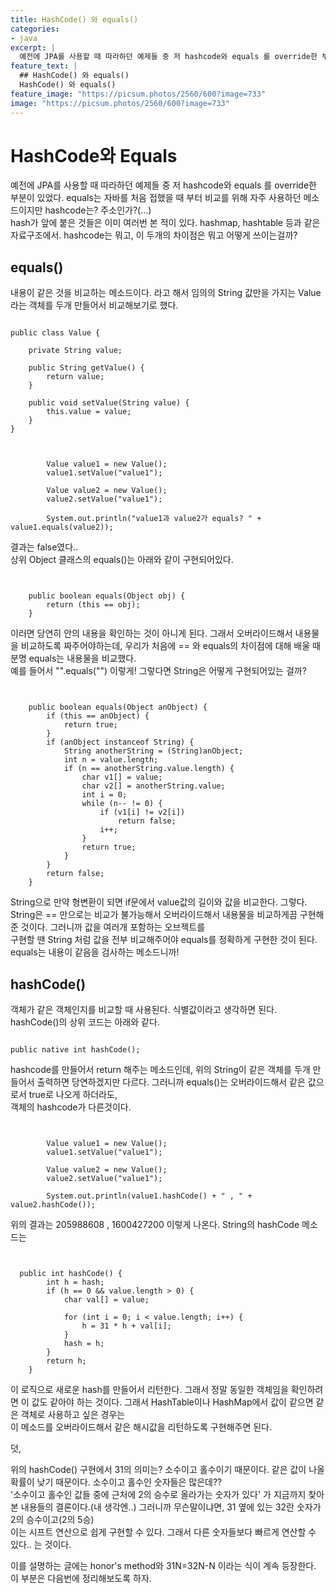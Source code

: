 ```yaml
---
title: HashCode() 와 equals()
categories:
- java
excerpt: |
  예전에 JPA를 사용할 때 따라하던 예제들 중 저 hashcode와 equals 를 override한 부분이 있었다. equals는 자바를 처음 접했을 때 부터 비교를 위해 자주 사용하던 메소드이지만 hashcode는? 주소인가?(...) hash가 앞에 붙은 것들은 이미 여러번 본 적이 있다. hashmap, hashtable 등과 같은 자료구조에서. hashcode는 뭐고, 이 두개의 차이점은 뭐고 어떻게 쓰이는걸까?
feature_text: |
  ## HashCode() 와 equals() 
  HashCode() 와 equals()
feature_image: "https://picsum.photos/2560/600?image=733"
image: "https://picsum.photos/2560/600?image=733"
---
```



HashCode와 Equals
====

예전에 JPA를 사용할 때 따라하던 예제들 중 저 hashcode와 equals 를 override한 부분이 있었다. equals는 자바를 처음 접했을 때 부터 비교를 위해 자주 사용하던 메소드이지만 hashcode는? 주소인가?(...)  
hash가 앞에 붙은 것들은 이미 여러번 본 적이 있다. hashmap, hashtable 등과 같은 자료구조에서. hashcode는 뭐고, 이 두개의 차이점은 뭐고 어떻게 쓰이는걸까?   
  
equals()
----

내용이 같은 것을 비교하는 메소드이다. 라고 해서 임의의 String 값만을 가지는 Value라는 객체를 두개 만들어서 비교해보기로 했다.   

<pre><code>
public class Value {

	private String value;

	public String getValue() {
		return value;
	}

	public void setValue(String value) {
		this.value = value;
	}
}
</code></pre>
   
<pre><code>

		Value value1 = new Value();
		value1.setValue("value1");
		
		Value value2 = new Value();
		value2.setValue("value1");
		
		System.out.println("value1과 value2가 equals? " + value1.equals(value2));
</code></pre>
   
결과는 false였다..   
상위 Object 클래스의 equals()는 아래와 같이 구현되어있다.   
   
<pre><code>

    public boolean equals(Object obj) {
        return (this == obj);
    }
</code></pre>

이러면 당연히 안의 내용을 확인하는 것이 아니게 된다. 그래서 오버라이드해서 내용물을 비교하도록 짜주어야하는데, 우리가 처음에 == 와 equals의 차이점에 대해 배울 때 분명 equals는 내용물을 비교했다.     
예를 들어서 "".equals("") 이렇게! 그렇다면 String은 어떻게 구현되어있는 걸까?   

<pre><code>

    public boolean equals(Object anObject) {
        if (this == anObject) {
            return true;
        }
        if (anObject instanceof String) {
            String anotherString = (String)anObject;
            int n = value.length;
            if (n == anotherString.value.length) {
                char v1[] = value;
                char v2[] = anotherString.value;
                int i = 0;
                while (n-- != 0) {
                    if (v1[i] != v2[i])
                        return false;
                    i++;
                }
                return true;
            }
        }
        return false;
    }
</code></pre>   
  
String으로 만약 형변환이 되면 if문에서 value값의 길이와 값을 비교한다. 그렇다. String은 == 만으로는 비교가 불가능해서 오버라이드해서 내용물을 비교하게끔 구현해준 것이다. 그러니까 값을 여러개 포함하는 오브젝트를  
구현할 땐 String 처럼 값을 전부 비교해주어야 equals를 정확하게 구현한 것이 된다. equals는 내용이 같음을 검사하는 메소드니까!  
  
hashCode()
----

객체가 같은 객체인지를 비교할 때 사용된다. 식별값이라고 생각하면 된다. hashCode()의 상위 코드는 아래와 같다.  
  
<pre><code>
public native int hashCode();
</code></pre>

hashcode를 만들어서 return 해주는 메소드인데, 위의 String이 같은 객체를 두개 만들어서 출력하면 당연하겠지만 다르다. 그러니까 equals()는 오버라이드해서 같은 값으로서 true로 나오게 하더라도,  
객체의 hashcode가 다른것이다.  
  
<pre><code>

		Value value1 = new Value();
		value1.setValue("value1");
		
		Value value2 = new Value();
		value2.setValue("value1");
		
		System.out.println(value1.hashCode() + " , " + value2.hashCode());
</code></pre>  
  
위의 결과는 205988608 , 1600427200 이렇게 나온다. String의 hashCode 메소드는   
  
<pre><code>

  public int hashCode() {
        int h = hash;
        if (h == 0 && value.length > 0) {
            char val[] = value;

            for (int i = 0; i < value.length; i++) {
                h = 31 * h + val[i];
            }
            hash = h;
        }
        return h;
    }
</code></pre>
   
이 로직으로 새로운 hash를 만들어서 리턴한다. 그래서 정말 동일한 객체임을 확인하려면 이 값도 같아야 하는 것이다. 그래서 HashTable이나 HashMap에서 값이 같으면 같은 객체로 사용하고 싶은 경우는  
이 메소드를 오버라이드해서 같은 해시값을 리턴하도록 구현해주면 된다.  


덧,  
  
위의 hashCode() 구현에서 31의 의미는? 소수이고 홀수이기 때문이다. 같은 값이 나올 확률이 낮기 때문이다. 소수이고 홀수인 숫자들은 많은데??   
'소수이고 홀수인 값들 중에 근처에 2의 승수로 올라가는 숫자가 있다' 가 지금까지 찾아본 내용들의 결론이다.(내 생각엔..) 그러니까 무슨말이냐면, 31 옆에 있는 32란 숫자가 2의 승수이고(2의 5승)  
이는 시프트 연산으로 쉽게 구현할 수 있다. 그래서 다른 숫자들보다 빠르게 연산할 수 있다.. 는 것이다.  

이를 설명하는 글에는 honor's method와 31N=32N-N 이라는 식이 계속 등장한다.  이 부분은 다음번에 정리해보도록 하자.

